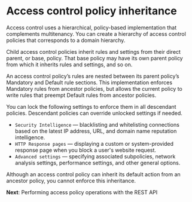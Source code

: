 # Access control policy inheritance

Access control uses a hierarchical, policy-based implementation that complements multitenancy. You can create a hierarchy of access control policies that corresponds to a domain hierarchy.

Child access control policies inherit rules and settings from their direct parent, or base, policy. That base policy may have its own parent policy from which it inherits rules and settings, and so on.

An access control policy’s rules are nested between its parent policy’s Mandatory and Default rule sections. This implementation enforces Mandatory rules from ancestor policies, but allows the current policy to write rules that preempt Default rules from ancestor policies.

You can lock the following settings to enforce them in all descendant policies. Descendant policies can override unlocked settings if needed.

* `Security Intelligence` — blacklisting and whitelisting connections based on the latest IP address, URL, and domain name reputation intelligence.  
* `HTTP Response pages` — displaying a custom or system-provided response page when you block a user's website request.  
* `Advanced settings` — specifying associated subpolicies, network analysis settings, performance settings, and other general options.  

Although an access control policy can inherit its default action from an ancestor policy, you cannot enforce this inheritance.  

**Next**: Performing access policy operations with the REST API

